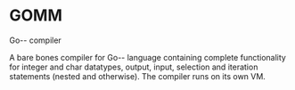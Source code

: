 # GOMM
Go-- compiler

A bare bones compiler for Go-- language containing complete functionality for integer and char datatypes, output, input, selection and iteration statements (nested and otherwise). The compiler runs on its own VM.
